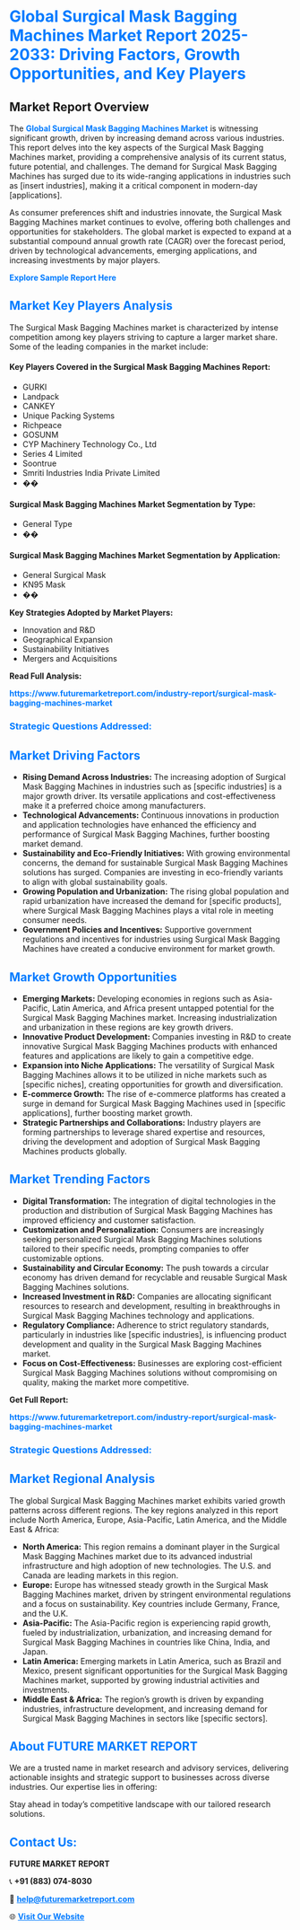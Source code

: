 <h1 style="color: #007BFF;">Global Surgical Mask Bagging Machines Market Report 2025-2033: Driving Factors, Growth Opportunities, and Key Players</h1>

<section id="overview">
<h2>Market Report Overview</h2>
<p>The <a href="https://www.futuremarketreport.com/industry-report/surgical-mask-bagging-machines-market" style="color: #007BFF; text-decoration: none;"><strong>Global Surgical Mask Bagging Machines Market</strong></a> is witnessing significant growth, driven by increasing demand across various industries. This report delves into the key aspects of the Surgical Mask Bagging Machines market, providing a comprehensive analysis of its current status, future potential, and challenges. The demand for Surgical Mask Bagging Machines has surged due to its wide-ranging applications in industries such as [insert industries], making it a critical component in modern-day [applications].</p>
<p>As consumer preferences shift and industries innovate, the Surgical Mask Bagging Machines market continues to evolve, offering both challenges and opportunities for stakeholders. The global market is expected to expand at a substantial compound annual growth rate (CAGR) over the forecast period, driven by technological advancements, emerging applications, and increasing investments by major players.</p>
</section>

<section id="overview">
<p><a href="https://www.futuremarketreport.com/request-sample/reportId=118146" style="color: #007BFF; text-decoration: none;"><strong>Explore Sample Report Here</strong></a></p>
</section>

<section id="key-players">
<h2 style="color: #007BFF;">Market Key Players Analysis</h2>
<p>The Surgical Mask Bagging Machines market is characterized by intense competition among key players striving to capture a larger market share. Some of the leading companies in the market include:</p>
<h4>Key Players Covered in the Surgical Mask Bagging Machines Report:</h4>
<ul><li>GURKI</li><li>Landpack</li><li>CANKEY</li><li>Unique Packing Systems</li><li>Richpeace</li><li>GOSUNM</li><li>CYP Machinery Technology Co., Ltd</li><li>Series 4 Limited</li><li>Soontrue</li><li>Smriti Industries India Private Limited</li><li>��</li></ul>
<h4>Surgical Mask Bagging Machines Market Segmentation by Type:</h4>
<ul><li>General Type</li><li>��</li></ul>

<h4>Surgical Mask Bagging Machines Market Segmentation by Application:</h4>
<ul><li>General Surgical Mask</li><li>KN95 Mask</li><li>��</li></ul>
<p><strong>Key Strategies Adopted by Market Players:</strong></p>
<ul>
<li>Innovation and R&D</li>
<li>Geographical Expansion</li>
<li>Sustainability Initiatives</li>
<li>Mergers and Acquisitions</li>
</ul>
</section>

<section>
<p><strong>Read Full Analysis: </strong></p><a href="https://www.futuremarketreport.com/industry-report/surgical-mask-bagging-machines-market" style="color: #007BFF; text-decoration: none;"><strong>https://www.futuremarketreport.com/industry-report/surgical-mask-bagging-machines-market</strong></a>
<h3 style="color: #007BFF;">Strategic Questions Addressed:</h3>
</section>

<section id="driving-factors">
<h2 style="color: #007BFF;">Market Driving Factors</h2>
<ul>
<li><strong>Rising Demand Across Industries:</strong> The increasing adoption of Surgical Mask Bagging Machines in industries such as [specific industries] is a major growth driver. Its versatile applications and cost-effectiveness make it a preferred choice among manufacturers.</li>
<li><strong>Technological Advancements:</strong> Continuous innovations in production and application technologies have enhanced the efficiency and performance of Surgical Mask Bagging Machines, further boosting market demand.</li>
<li><strong>Sustainability and Eco-Friendly Initiatives:</strong> With growing environmental concerns, the demand for sustainable Surgical Mask Bagging Machines solutions has surged. Companies are investing in eco-friendly variants to align with global sustainability goals.</li>
<li><strong>Growing Population and Urbanization:</strong> The rising global population and rapid urbanization have increased the demand for [specific products], where Surgical Mask Bagging Machines plays a vital role in meeting consumer needs.</li>
<li><strong>Government Policies and Incentives:</strong> Supportive government regulations and incentives for industries using Surgical Mask Bagging Machines have created a conducive environment for market growth.</li>
</ul>
</section>

<section id="growth-opportunities">
<h2 style="color: #007BFF;">Market Growth Opportunities</h2>
<ul>
<li><strong>Emerging Markets:</strong> Developing economies in regions such as Asia-Pacific, Latin America, and Africa present untapped potential for the Surgical Mask Bagging Machines market. Increasing industrialization and urbanization in these regions are key growth drivers.</li>
<li><strong>Innovative Product Development:</strong> Companies investing in R&D to create innovative Surgical Mask Bagging Machines products with enhanced features and applications are likely to gain a competitive edge.</li>
<li><strong>Expansion into Niche Applications:</strong> The versatility of Surgical Mask Bagging Machines allows it to be utilized in niche markets such as [specific niches], creating opportunities for growth and diversification.</li>
<li><strong>E-commerce Growth:</strong> The rise of e-commerce platforms has created a surge in demand for Surgical Mask Bagging Machines used in [specific applications], further boosting market growth.</li>
<li><strong>Strategic Partnerships and Collaborations:</strong> Industry players are forming partnerships to leverage shared expertise and resources, driving the development and adoption of Surgical Mask Bagging Machines products globally.</li>
</ul>
</section>

<section id="trending-factors">
<h2 style="color: #007BFF;">Market Trending Factors</h2>
<ul>
<li><strong>Digital Transformation:</strong> The integration of digital technologies in the production and distribution of Surgical Mask Bagging Machines has improved efficiency and customer satisfaction.</li>
<li><strong>Customization and Personalization:</strong> Consumers are increasingly seeking personalized Surgical Mask Bagging Machines solutions tailored to their specific needs, prompting companies to offer customizable options.</li>
<li><strong>Sustainability and Circular Economy:</strong> The push towards a circular economy has driven demand for recyclable and reusable Surgical Mask Bagging Machines solutions.</li>
<li><strong>Increased Investment in R&D:</strong> Companies are allocating significant resources to research and development, resulting in breakthroughs in Surgical Mask Bagging Machines technology and applications.</li>
<li><strong>Regulatory Compliance:</strong> Adherence to strict regulatory standards, particularly in industries like [specific industries], is influencing product development and quality in the Surgical Mask Bagging Machines market.</li>
<li><strong>Focus on Cost-Effectiveness:</strong> Businesses are exploring cost-efficient Surgical Mask Bagging Machines solutions without compromising on quality, making the market more competitive.</li>
</ul>
</section>

<section>
<p><strong>Get Full Report: </strong></p><a href="https://www.futuremarketreport.com/industry-report/surgical-mask-bagging-machines-market" style="color: #007BFF; text-decoration: none;"><strong>https://www.futuremarketreport.com/industry-report/surgical-mask-bagging-machines-market</strong></a>
<h3 style="color: #007BFF;">Strategic Questions Addressed:</h3>
</section>


<section id="regional-analysis">
<h2 style="color: #007BFF;">Market Regional Analysis</h2>
<p>The global Surgical Mask Bagging Machines market exhibits varied growth patterns across different regions. The key regions analyzed in this report include North America, Europe, Asia-Pacific, Latin America, and the Middle East & Africa:</p>
<ul>
<li><strong>North America:</strong> This region remains a dominant player in the Surgical Mask Bagging Machines market due to its advanced industrial infrastructure and high adoption of new technologies. The U.S. and Canada are leading markets in this region.</li>
<li><strong>Europe:</strong> Europe has witnessed steady growth in the Surgical Mask Bagging Machines market, driven by stringent environmental regulations and a focus on sustainability. Key countries include Germany, France, and the U.K.</li>
<li><strong>Asia-Pacific:</strong> The Asia-Pacific region is experiencing rapid growth, fueled by industrialization, urbanization, and increasing demand for Surgical Mask Bagging Machines in countries like China, India, and Japan.</li>
<li><strong>Latin America:</strong> Emerging markets in Latin America, such as Brazil and Mexico, present significant opportunities for the Surgical Mask Bagging Machines market, supported by growing industrial activities and investments.</li>
<li><strong>Middle East & Africa:</strong> The region’s growth is driven by expanding industries, infrastructure development, and increasing demand for Surgical Mask Bagging Machines in sectors like [specific sectors].</li>
</ul>
</section>

<footer>
<h2 style="color: #007BFF;">About FUTURE MARKET REPORT</h2>
<p>We are a trusted name in market research and advisory services, delivering actionable insights and strategic support to businesses across diverse industries. Our expertise lies in offering:</p>

<p>Stay ahead in today’s competitive landscape with our tailored research solutions.</p>

<h2 style="color: #007BFF;">Contact Us:</h2>
<p><strong>FUTURE MARKET REPORT</strong></p>
<p>📞 <strong>+91 (883) 074-8030</strong></p>
<p>📧 <strong><a href="mailto:help@futuremarketreport.com" style="color: #007BFF;">help@futuremarketreport.com</a></strong></p>
<p>🌐 <strong><a href="https://www.futuremarketreport.com/" style="color: #007BFF;">Visit Our Website</a></strong></p>
</footer>